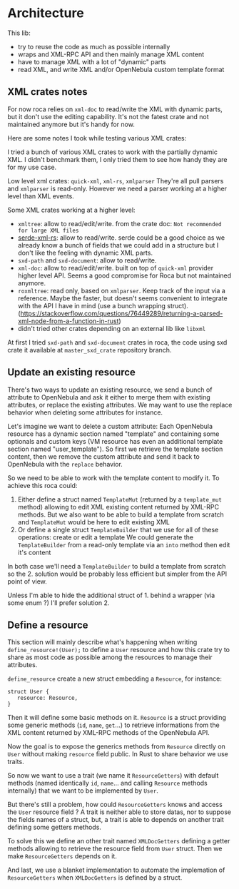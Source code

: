 # Architecture

This lib:
- try to reuse the code as much as possible internally
- wraps and XML-RPC API and then mainly manage XML content
- have to manage XML with a lot of "dynamic" parts
- read XML, and write XML and/or OpenNebula custom template format

## XML crates notes

For now roca relies on `xml-doc` to read/write the XML with dynamic parts, but it don't use the editing capability.
It's not the fatest crate and not maintained anymore but it's handy for now.

Here are some notes I took while testing various XML crates:

I tried a bunch of various XML crates to work with the partially dynamic XML. I didn't benchmark them, I only tried them to see how handy they are for my use case.

Low level xml crates: `quick-xml`, `xml-rs`, `xmlparser`
They're all pull parsers and `xmlparser` is read-only.
However we need a parser working at a higher level than XML events.

Some XML crates working at a higher level:

- `xmltree`: allow to read/edit/write. from the crate doc: ```Not recommended for large XML files```
- [serde-xml-rs](https://github.com/tafia/quick-xml/issues/526#issuecomment-1434576848): allow to read/write. serde could be a good choice as we already know a bunch of fields that we could add in a structure but I don't like the feeling with dynamic XML parts.
- `sxd-path` and `sxd-document`: allow to read/write.
- `xml-doc`: allow to read/edit/write. built on top of `quick-xml` provider higher level API. Seems a good compromise for Roca but not maintained anymore.
- `roxmltree`: read only, based on `xmlparser`. Keep track of the input via a reference. Maybe the faster, but doesn't seems convenient to integrate with the API I have in mind (use a bunch wrapping struct). (https://stackoverflow.com/questions/76449289/returning-a-parsed-xml-node-from-a-function-in-rust)
- didn't tried other crates depending on an external lib like `libxml`

At first I tried `sxd-path` and `sxd-document` crates in roca, the code using sxd crate it available at `master_sxd_crate` repository branch.

## Update an existing resource

There's two ways to update an existing resource, we send a bunch of attribute to OpenNebula and ask it either to merge them with existing attributes, or replace the existing attributes.
We may want to use the replace behavior when deleting some attributes for instance.

Let's imagine we want to delete a custom attribute: 
Each OpenNebula resource has a dynamic section named "template" and containing some optionals and custom keys (VM resource has even an additional template section named "user_template").
So first we retrieve the template section content, then we remove the custom attribute and send it back to OpenNebula with the `replace` behavior.

So we need to be able to work with the template content to modify it.
To achieve this roca could:

1. Either define a struct named `TemplateMut` (returned by a `template_mut` method) allowing to edit XML existing content returned by XML-RPC methods.
  But we also want to be able to build a template from scratch and `TemplateMut` would be here to edit existing XML
2. Or define a single struct `TemplateBuilder` that we use for all of these operations: create or edit a template
  We could generate the `TemplateBuilder` from a read-only template via an `into` method then edit it's content

In both case we'll need a `TemplateBuilder` to build a template from scratch so the 2. solution would be probably less efficient but simpler from the API point of view.

Unless I'm able to hide the additional struct of 1. behind a wrapper (via some enum ?) I'll prefer solution 2.

## Define a resource

This section will mainly describe what's happening when writing `define_resource!(User);` to define a `User` resource and how this crate try to share as most code as possible among the resources to manage their attributes.

`define_resource` create a new struct embedding a `Resource`, for instance:
```
struct User {
   resource: Resource,
}
```

Then it will define some basic methods on it.
`Resource` is a struct providing some generic methods (`id`, `name`, `get`...) to retrieve informations from the XML content returned by XML-RPC methods of the OpenNebula API.

Now the goal is to expose the generics methods from `Resource` directly on `User` without making `resource` field public. In Rust to share behavior we use traits.

So now we want to use a trait (we name it `ResourceGetters`) with default methods (named identically `id`, `name`... and calling `Resource` methods internally) that we want to be implemented by `User`.

But there's still a problem, how could `ResourceGetters` knows and access the `User` resource field ?
A trait is neither able to store datas, nor to suppose the fields names of a struct, but, a trait is able to depends on another trait defining some getters methods.

To solve this we define an other trait named `XMLDocGetters` defining a getter methods allowing to retrieve the resource field from `User` struct.
Then we make `ResourceGetters` depends on it.

And last, we use a blanket implementation to automate the implemation of `ResourceGetters` when `XMLDocGetters` is defined by a struct.



